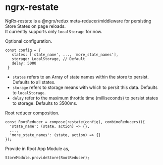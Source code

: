 # ngrx-restate
NgRx-restate is a @ngrx/redux meta-reducer/middleware for persisting Store States on page reloads.  
It currently supports only `localStorage` for now. 


Optional configuration.
```
const config = {
   states: ['state_name', ..., 'more_state_names'],
   storage: LocalStorage, // Default
   delay: 5000
 }
```
* `states` refers to an Array of state names within the store to persist. Defaults to all states.
* `storage` refers to storage means with which to persit this data. Defaults to `localStorage`.
* `delay` refer to the maximum throttle time (milliseconds) to persist states to storage. Defaults to 3500ms.

Root reducer composition.
```
const RootReducer = compose(restate(config), combineReducers)({
  'state_name': (state, action) => {}, 
  ..., 
  'more_state_names': (state, action) => {}
});
```

Provide in Root App Module as,
```
StoreModule.provideStore(RootReducer);
```

